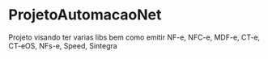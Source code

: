 # ProjetoAutomacaoNet
Projeto visando ter varias libs bem como emitir NF-e, NFC-e, MDF-e, CT-e, CT-eOS, NFs-e, Speed, Sintegra
